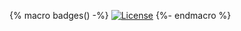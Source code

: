 {% macro badges() -%}
[![License](https://img.shields.io/badge/License-GPL-blue.svg)](https://www.gnu.org/licenses/gpl-3.0.html)
{%- endmacro %}

